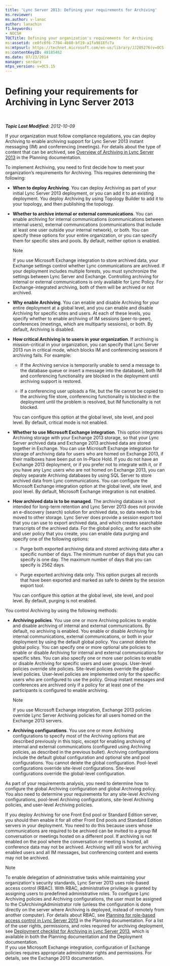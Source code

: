 ```yaml
---
title: 'Lync Server 2013: Defining your requirements for Archiving'
ms.reviewer: 
ms.author: v-lanac
author: lanachin
f1.keywords:
- NOCSH
TOCTitle: Defining your organization's requirements for Archiving
ms:assetid: ce0fc0f6-7704-4b80-bf19-a1fa9818fc7a
ms:mtpsurl: https://technet.microsoft.com/en-us/library/JJ205276(v=OCS.15)
ms:contentKeyID: 48185462
ms.date: 07/23/2014
manager: serdars
mtps_version: v=OCS.15
---
```


<div data-xmlns="http://www.w3.org/1999/xhtml">

<div class="topic" data-xmlns="http://www.w3.org/1999/xhtml" data-msxsl="urn:schemas-microsoft-com:xslt" data-cs="https://msdn.microsoft.com/">

<div data-asp="https://msdn2.microsoft.com/asp">

# Defining your requirements for Archiving in Lync Server 2013

</div>

<div id="mainSection">

<div id="mainBody">

<span> </span>

_**Topic Last Modified:** 2012-10-09_

If your organization must follow compliance regulations, you can deploy Archiving to enable archiving support for Lync Server 2013 instant messaging (IM) and conferencing (meetings). For details about the type of content that can be archived, see [Overview of Archiving in Lync Server 2013](lync-server-2013-overview-of-archiving.md) in the Planning documentation.

To implement Archiving, you need to first decide how to meet your organization’s requirements for Archiving. This requires determining the following:

  - **When to deploy Archiving**. You can deploy Archiving as part of your initial Lync Server 2013 deployment, or you can add it to an existing deployment. You deploy Archiving by using Topology Builder to add it to your topology, and then publishing the topology.

  - **Whether to archive internal or external communications**. You can enable archiving for internal communications (communications between internal users), external communications (communications that include at least one user outside your internal network), or both. You can specify these options for your entire organization, or you can specify them for specific sites and pools. By default, neither option is enabled.
    
    <div>
    

    > [!NOTE]  
    > If you use Microsoft Exchange integration to store archived data, your Exchange settings control whether Lync communications are archived. If your deployment includes multiple forests, you must synchronize the settings between Lync Server and Exchange. Controlling archiving for internal or external communications is only available for Lync Policy. For Exchange-integrated archiving, both of them will be archived or not archived.

    
    </div>

  - **Why enable Archiving**. You can enable and disable Archiving for your entire deployment at a global level, and you can enable and disable Archiving for specific sites and users. At each of these levels, you specify whether to enable archiving of IM sessions (peer-to-peer), conferences (meetings, which are multiparty sessions), or both. By default, Archiving is disabled.

  - **How critical Archiving is to users in your organization**. If archiving is mission-critical in your organization, you can specify that Lync Server 2013 run in critical mode, which blocks IM and conferencing sessions if archiving fails. For example:
    
      - If the Archiving service is temporarily unable to send a message to the database queue or insert a message into the database), both IM and conferencing functionality are blocked in the deployment until archiving support is restored.
    
      - If a conferencing user uploads a file, but the file cannot be copied to the archiving file store, conferencing functionality is blocked in the deployment until the problem is resolved, but IM functionality is not blocked.
    
    You can configure this option at the global level, site level, and pool level. By default, critical mode is not enabled.

  - **Whether to use Microsoft Exchange integration**. This option integrates Archiving storage with your Exchange 2013 storage, so that your Lync Server archived data and Exchange 2013 archived data are stored together in Exchange. You can use Microsoft Exchange integration for storage of archiving data for users who are homed on Exchange 2013, if their mailboxes have been put on In-Place Hold. If you do not have an Exchange 2013 deployment, or if you prefer not to integrate with it, or if you have any Lync users who are not homed on Exchange 2013, you can deploy separate Archiving databases by using SQL Server to store archived data from Lync communications. You can configure the Microsoft Exchange integration option at the global level, site level, and pool level. By default, Microsoft Exchange integration is not enabled.

  - **How archived data is to be managed**. The archiving database is not intended for long-term retention and Lync Server 2013 does not provide an e-discovery (search) solution for archived data, so data needs to be moved to other storage. Lync Server does provide a session export tool that you can use to export archived data, and which creates searchable transcripts of the archived data. For the global policy, and for each site and user policy that you create, you can enable data purging and specify one of the following options:
    
      - Purge both exported archiving data and stored archiving data after a specific number of days. The minimum number of days that you can specify is one day. The maximum number of days that you can specify is 2562 days.
    
      - Purge exported archiving data only. This option purges all records that have been exported and marked as safe to delete by the session export tool.
    
    You can configure this option at the global level, site level, and pool level. By default, purging is not enabled.

You control Archiving by using the following methods:

  - **Archiving policies**. You use one or more Archiving policies to enable and disable archiving of internal and external communications. By default, no archiving is enabled. You enable or disable Archiving for internal communications, external communications, or both in your deployment by using the default global policy. You cannot delete the global policy. You can specify one or more optional site policies to enable or disable Archiving for internal and external communications for specific sites. You can also specify one or more user policies to enable or disable Archiving for specific users and user groups. User-level policies override site policies. Site-level policies override the global-level policies. User-level policies are implemented only for the specific users who are configured to use the policy. Group instant messages and conferences are archived only if a policy for at least one of the participants is configured to enable archiving.
    
    <div>
    

    > [!NOTE]  
    > If you use Microsoft Exchange integration, Exchange 2013 policies override Lync Server Archiving policies for all users homed on the Exchange 2013 servers.

    
    </div>

  - **Archiving configurations**. You use one or more Archiving configurations to specify most of the Archiving options that are described previously in this topic, except for enabling archiving of internal and external communications (configured using Archiving policies, as described in the previous bullet). Archiving configurations include the default global configuration and optional site and pool configurations. You cannot delete the global configuration. Pool-level configurations override site-level configurations. Site-level configurations override the global-level configuration.

As part of your requirements analysis, you need to determine how to configure the global Archiving configuration and global Archiving policy. You also need to determine your requirements for any site-level Archiving configurations, pool-level Archiving configurations, site-level Archiving policies, and user-level Archiving policies.

If you deploy Archiving for one Front End pool or Standard Edition server, you should then enable it for all other Front End pools and Standard Edition servers in your deployment. You need to do this because users whose communications are required to be archived can be invited to a group IM conversation or meetings hosted on a different pool. If archiving is not enabled on the pool where the conversation or meeting is hosted, all conference data may not be archived. Archiving will still work for archiving enabled users and all IM messages, but conferencing content and events may not be archived.

<div>


> [!NOTE]  
> To enable delegation of administrative tasks while maintaining your organization's security standards, Lync Server 2013&nbsp;uses role-based access control (RBAC). With RBAC, administrative privilege is granted by assigning users to predefined administrative roles. To configure Lync Archiving policies and Archiving configurations, the user must be assigned to the CsArchivingAdministrator role (unless the configuration is done directly on the server where Archiving is deployed, instead of remotely from another computer). For details about RBAC, see <A href="lync-server-2013-planning-for-role-based-access-control.md">Planning for role-based access control in Lync Server 2013</A> in the Planning documentation. For a list of the user rights, permissions, and roles required for archiving deployment, see <A href="lync-server-2013-deployment-checklist-for-archiving.md">Deployment checklist for Archiving in Lync Server 2013</A>, which is available in both the Planning documentation and the Deployment documentation.<BR>If you use Microsoft Exchange integration, configuration of Exchange policies requires appropriate administrator rights and permissions. For details, see the Exchange 2013 documentation.



</div>

</div>

<span> </span>

</div>

</div>

</div>

